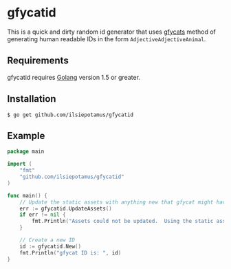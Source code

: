 # gfycatid

This is a quick and dirty random id generator that uses [gfycats](https://gfycat.com) method of generating human readable IDs in the form `AdjectiveAdjectiveAnimal`.

## Requirements

gfycatid requires [Golang](https://golang.org) version 1.5 or greater.

## Installation

	$ go get github.com/ilsiepotamus/gfycatid

## Example

```go
package main

import (
	"fmt"
	"github.com/ilsiepotamus/gfycatid"
)

func main() {
	// Update the static assets with anything new that gfycat might have made public
	err := gfycatid.UpdateAssets()
	if err != nil {
		fmt.Println("Assets could not be updated.  Using the static assets.")
	}

	// Create a new ID
	id := gfycatid.New()
	fmt.Println("gfycat ID is: ", id)
}
```
